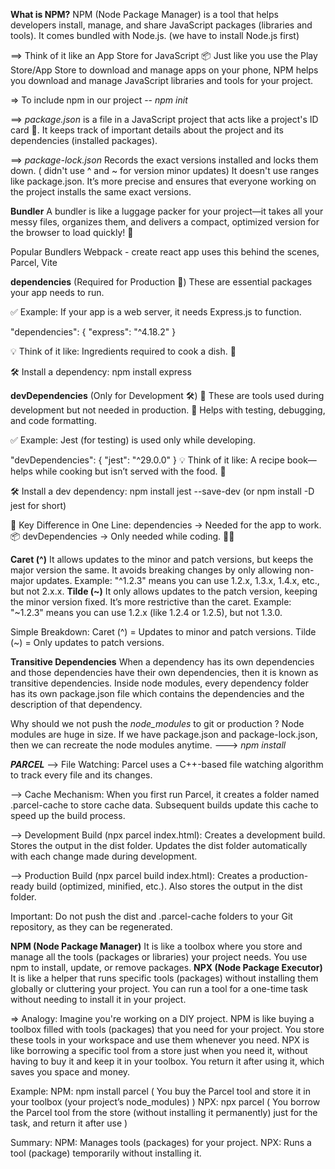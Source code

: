 **What is NPM?**
NPM (Node Package Manager) is a tool that helps developers install, manage, and share JavaScript packages (libraries and tools). It comes bundled with Node.js. (we have to install Node.js first)

==> Think of it like an App Store for JavaScript 📦
Just like you use the Play Store/App Store to download and manage apps on your phone, NPM helps you download and manage JavaScript libraries and tools for your project.

=> To include npm in our project -- *npm init*

==> *package.json* is a file in a JavaScript project that acts like a project's ID card 📄. It keeps track of important details about the project and its dependencies (installed packages).

==> *package-lock.json* Records the exact versions installed and locks them down. ( didn't use ^ and ~ for version minor updates)
 It doesn't use ranges like package.json. It’s more precise and ensures that everyone working on the project installs the same exact versions.

**Bundler**
A bundler is like a luggage packer for your project—it takes all your messy files, organizes them, and delivers a compact, optimized version for the browser to load quickly! 🚀

Popular Bundlers
Webpack - create react app uses this behind the scenes, Parcel, Vite

**dependencies** (Required for Production 🚀)
These are essential packages your app needs to run.

✅ Example: If your app is a web server, it needs Express.js to function.

"dependencies": {
  "express": "^4.18.2"
}

💡 Think of it like: Ingredients required to cook a dish. 🍛

🛠 Install a dependency: npm install express

**devDependencies** (Only for Development 🛠️)
📌 These are tools used during development but not needed in production.
📌 Helps with testing, debugging, and code formatting.

✅ Example: Jest (for testing) is used only while developing.

"devDependencies": {
  "jest": "^29.0.0"
}
💡 Think of it like: A recipe book—helps while cooking but isn’t served with the food. 📖

🛠 Install a dev dependency: npm install jest --save-dev  (or npm install -D jest for short)

🔹 Key Difference in One Line:
dependencies → Needed for the app to work. 📦
devDependencies → Only needed while coding. 👨‍💻

**Caret (^)**
It allows updates to the minor and patch versions, but keeps the major version the same.
It avoids breaking changes by only allowing non-major updates.
Example:  "^1.2.3" means you can use 1.2.x, 1.3.x, 1.4.x, etc., but not 2.x.x.
**Tilde (~)**
It only allows updates to the patch version, keeping the minor version fixed.
It’s more restrictive than the caret.
Example:  "~1.2.3" means you can use 1.2.x (like 1.2.4 or 1.2.5), but not 1.3.0.

Simple Breakdown:
Caret (^) = Updates to minor and patch versions.
Tilde (~) = Only updates to patch versions.

**Transitive Dependencies**
When a dependency has its own dependencies and those dependencies have their own dependencies, then it is known as transitive dependencies.
Inside node modules, every dependency folder has its own package.json file which contains the dependencies and the description of that dependency.

Why should we not push the *node_modules* to git or production ?
Node modules are huge in size.
If we have package.json and package-lock.json, then we can recreate the node modules anytime. ---> *npm install* 

***PARCEL***
--> File Watching: 
Parcel uses a C++-based file watching algorithm to track every file and its changes.

--> Cache Mechanism:
When you first run Parcel, it creates a folder named .parcel-cache to store cache data.
Subsequent builds update this cache to speed up the build process.

--> Development Build (npx parcel index.html):
Creates a development build.
Stores the output in the dist folder.
Updates the dist folder automatically with each change made during development.

--> Production Build (npx parcel build index.html):
Creates a production-ready build (optimized, minified, etc.).
Also stores the output in the dist folder.

Important: Do not push the dist and .parcel-cache folders to your Git repository, as they can be regenerated.

**NPM (Node Package Manager)**
It is like a toolbox where you store and manage all the tools (packages or libraries) your project needs.
You use npm to install, update, or remove packages.
**NPX (Node Package Executor)**
It is like a helper that runs specific tools (packages) without installing them globally or cluttering your project.
You can run a tool for a one-time task without needing to install it in your project.

=> Analogy:
Imagine you're working on a DIY project.
NPM is like buying a toolbox filled with tools (packages) that you need for your project. You store these tools in your workspace and use them whenever you need.
NPX is like borrowing a specific tool from a store just when you need it, without having to buy it and keep it in your toolbox. You return it after using it, which saves you space and money.

Example:
NPM: npm install parcel ( You buy the Parcel tool and store it in your toolbox (your project’s node_modules) )
NPX: npx parcel ( You borrow the Parcel tool from the store (without installing it permanently) just for the task, and return it after use )

Summary:
NPM: Manages tools (packages) for your project.
NPX: Runs a tool (package) temporarily without installing it.
